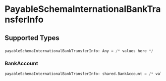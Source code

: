 # PayableSchemaInternationalBankTransferInfo


## Supported Types

### 

```python
payableSchemaInternationalBankTransferInfo: Any = /* values here */
```

### BankAccount

```python
payableSchemaInternationalBankTransferInfo: shared.BankAccount = /* values here */
```

